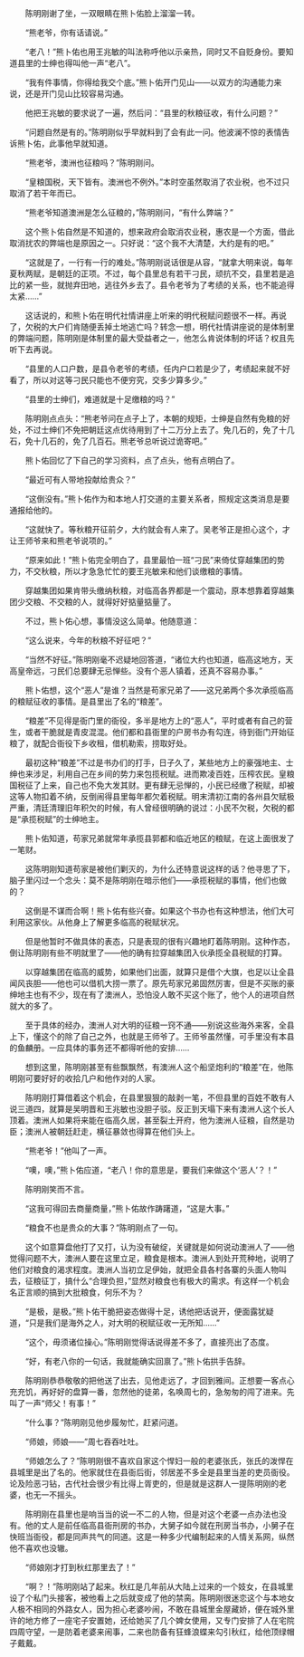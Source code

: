 　　陈明刚谢了坐，一双眼睛在熊卜佑脸上溜溜一转。

　　“熊老爷，你有话请说。”

　　“老八！”熊卜佑也用王兆敏的叫法称呼他以示亲热，同时又不自贬身份。要知道县里的士绅也得叫他一声“老八”。

　　“我有件事情，你得给我交个底。”熊卜佑开门见山——以双方的沟通能力来说，还是开门见山比较容易沟通。

　　他把王兆敏的要求说了一遍，然后问：“县里的秋粮征收，有什么问题？”

　　“问题自然是有的。”陈明刚似乎早就料到了会有此一问。他波澜不惊的表情告诉熊卜佑，此事他早就知道。

　　“熊老爷，澳洲也征粮吗？”陈明刚问。

　　“皇粮国税，天下皆有。澳洲也不例外。”本时空虽然取消了农业税，也不过只取消了若干年而已。

　　“熊老爷知道澳洲是怎么征粮的，”陈明刚问，“有什么弊端？”

　　这个熊卜佑自然是不知道的，想来政府会取消农业税，惠农是一个方面，借此取消扰农的弊端也是原因之一。只好说：“这个我不大清楚，大约是有的吧。”

　　“这就是了，一行有一行的难处。”陈明刚说话很是从容，“就拿大明来说，每年夏秋两赋，是朝廷的正项。不过，每个县里总有若干刁民，顽抗不交，县里若是追比的紧一些，就抛弃田地，逃往外乡去了。县令老爷为了考绩的关系，也不能追得太紧……”

　　这话说的，和熊卜佑在明代社情讲座上听来的明代税赋问题很不一样。再说了，欠税的大户们肯随便丢掉土地逃亡吗？转念一想，明代社情讲座说的是体制里的弊端问题，陈明刚是体制里的最大受益者之一，他怎么肯说体制的坏话？权且先听下去再说。

　　“县里的人口户数，是县令老爷的考绩，任内户口若是少了，考绩起来就不好看了，所以对这等刁民只能也不便穷究，交多少算多少。”

　　“县里的士绅们，难道就是十足缴粮的吗？”

　　陈明刚点点头：“熊老爷问在点子上了，本朝的规矩，士绅是自然有免粮的好处，不过士绅们不免把朝廷这点优待用到了十二万分上去了。免几石的，免了十几石，免十几石的，免了几百石。熊老爷总听说过诡寄吧。”

　　熊卜佑回忆了下自己的学习资料，点了点头，他有点明白了。

　　“最近可有人带地投献给贵众？”

　　“这倒没有。”熊卜佑作为和本地人打交道的主要关系者，照规定这类消息是要通报给他的。

　　“这就快了。等秋粮开征前夕，大约就会有人来了。吴老爷正是担心这个，才让王师爷来和熊老爷说项的。”

　　“原来如此！”熊卜佑完全明白了，县里最怕一班“刁民”来倚仗穿越集团的势力，不交秋粮，所以才急急忙忙的要王兆敏来和他们谈缴粮的事情。

　　穿越集团如果肯带头缴纳秋粮，对临高各界都是一个震动，原本想靠着穿越集团少交粮、不交粮的人，就得好好掂量掂量了。

　　不过，熊卜佑心想，事情没这么简单。他随意道：

　　“这么说来，今年的秋粮不好征吧？”

　　“当然不好征。”陈明刚毫不迟疑地回答道，“诸位大约也知道，临高这地方，天高皇帝远，刁民们总要肆无忌惮些。没有个恶人镇着，还真不容易办事。”

　　熊卜佑想，这个“恶人”是谁？当然是苟家兄弟了——这兄弟两个多次承揽临高的粮赋征收的事情。是县里出了名的“粮差”。

　　“粮差”不见得是衙门里的衙役，多半是地方上的“恶人”，平时或者有自己的营生，或者干脆就是青皮混混。他们都和县衙里的户房书办有勾连，待到衙门开始征粮了，就配合衙役下乡收租，借机勒索，捞取好处。

　　最初这种“粮差”不过是书办们的打手，日子久了，某些地方上的豪强地主、士绅也来涉足，利用自己在乡间的势力来包揽税赋。进而欺凌百姓，压榨农民。皇粮国税征了上来，自己也不免大发其财。更有肆无忌惮的，小民已经缴了税赋，却被这等人物扣着不纳，反倒闹得县里每年都欠着税赋。明末清初江南的各州县欠赋极严重，清廷清理旧年积欠的时候，有人曾经很明确的说过：小民不欠税，欠税的都是“承揽税赋”的士绅地主。

　　熊卜佑知道，苟家兄弟就常年承揽县郭都和临近地区的粮赋，在这上面很发了一笔财。

　　这陈明刚知道苟家是被他们剿灭的，为什么还特意说这样的话？他寻思了下，脑子里闪过一个念头：莫不是陈明刚在暗示他们——承揽税赋的事情，他们也做的？

　　这倒是不谋而合啊！熊卜佑有些兴奋。如果这个书办也有这种想法，他们大可利用这家伙。从他身上了解更多临高的税赋状况。

　　但是他暂时不做具体的表态，只是表现的很有兴趣地盯着陈明刚。这种作态，倒让陈明刚有些不明就里了——他的确有拉穿越集团入伙承揽全县税赋的打算。

　　以穿越集团在临高的威势，如果他们出面，就算只是借个大旗，也足以让全县闻风丧胆——他也可以借机大捞一票了。原先苟家兄弟固然厉害，但是不买账的豪绅地主也有不少，现在有了澳洲人，恐怕没人敢不买这个账了，他个人的进项自然就大的多了。

　　至于具体的经办，澳洲人对大明的征粮一窍不通——别说这些海外来客，全县上下，懂这个的除了自己之外，也就是王师爷了。王师爷虽然懂，可手里没有本县的鱼麟册。一应具体的事务还不都得听他的安排……

　　想到这里，陈明刚甚至有些飘飘然，有澳洲人这个船坚炮利的“粮差”在，他陈明刚可要好好的收拾几户和他作对的人家。

　　陈明刚打算借着这个机会，在县里狠狠的敲剥一笔，不但县里的百姓不敢有人说三道四，就算是吴明晋和王兆敏也没胆子驳。反正到天塌下来有澳洲人这个长人顶着。澳洲人如果将来能在临高久居，甚至裂土开府，他为澳洲人征粮，自然是功臣；澳洲人被朝廷赶走，横征暴敛也得算在他们头上。

　　“熊老爷！”他叫了一声。

　　“噢，噢，”熊卜佑应道，“老八！你的意思是，要我们来做这个‘恶人’？！”

　　陈明刚笑而不言。

　　“这我可得回去商量商量，”熊卜佑故作踌躇道，“这是大事。”

　　“粮食不也是贵众的大事？”陈明刚点了一句。

　　这个如意算盘他打了又打，认为没有破绽，关键就是如何说动澳洲人了——他觉得问题不大，澳洲人要在这里立足，粮食是根本。澳洲人到处开荒种地，说明了他们对粮食的渴求程度。澳洲人当初立足伊始，就把全县各村各寨的头面人物叫去，征粮征丁，搞什么“合理负担，”显然对粮食也有极大的需求。有这样一个机会名正言顺的搞到大批粮食，何乐不为？

　　“是极，是极。”熊卜佑干脆把姿态做得十足，诱他把话说开，便面露犹疑道，“只是我们是海外之人，对大明的税赋征收一无所知……”

　　“这个，毋须诸位操心。”陈明刚觉得话说得差不多了，直接亮出了态度。

　　“好，有老八你的一句话，我就能确实回禀了。”熊卜佑拱手告辞。

　　陈明刚恭恭敬敬的把他送了出去，见他走远了，才回到雅间。正想要一客点心充充饥，再好好的盘算一番，忽然他的徒弟，名唤周七的，急匆匆的闯了进来。先叫了一声“师父！有事！”

　　“什么事？”陈明刚见他步履匆忙，赶紧问道。

　　“师娘，师娘——”周七吞吞吐吐。

　　“师娘怎么了？”陈明刚很不喜欢自家这个悍妇一般的老婆张氏，张氏的泼悍在县城里是出了名的。他家就住在县衙后街，邻居差不多全是县里当差的吏员衙役。论及险恶刁钻，古代社会很少有比得上胥吏的，但是就是这群人一提陈明刚的老婆，也无一不摇头。

　　陈明刚在县里也是响当当的说一不二的人物，但是对这个老婆一点办法也没有。他的丈人是前任临高县衙刑房的书办，大舅子如今就在刑房当书办，小舅子在快班当衙役，都是同声共气的同道。这是一种多少代编制起来的人情关系网，纵然他不喜欢也没辙。

　　“师娘刚才打到秋红那里去了！”

　　“啊？！”陈明刚站了起来。秋红是几年前从大陆上过来的一个妓女，在县城里设了个私门头接客，被他看上之后就变成了他的禁脔。陈明刚很迷恋这个与本地女人极不相同的外路女人，因为担心老婆吵闹，不敢在县城里金屋藏娇，便在城外里许的地方修了一座宅子安置她，还给她买了几个婢女使用，又专门安排了人在宅院四周守望，一是防着老婆来闹事，二来也防备有狂蜂浪蝶来勾引秋红，给他顶绿帽子戴戴。
